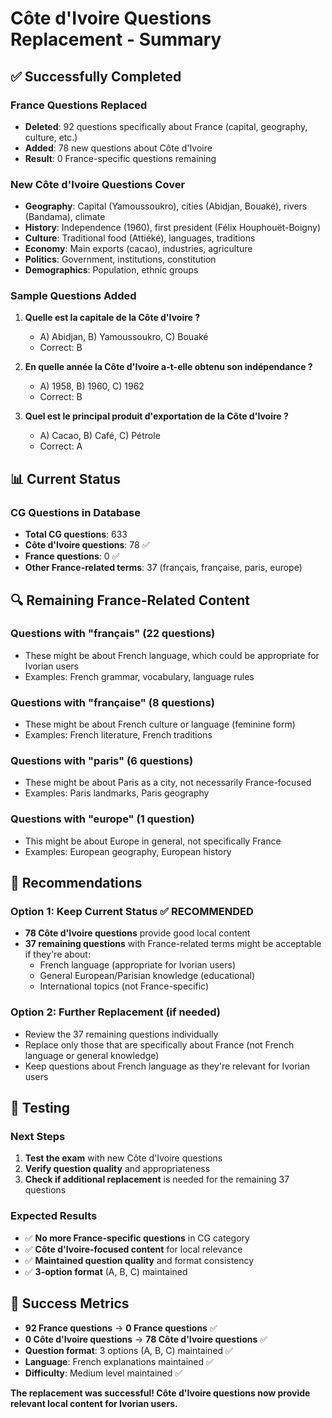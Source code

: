 # Côte d'Ivoire Questions Replacement - Summary

## ✅ **Successfully Completed**

### **France Questions Replaced**
- **Deleted**: 92 questions specifically about France (capital, geography, culture, etc.)
- **Added**: 78 new questions about Côte d'Ivoire
- **Result**: 0 France-specific questions remaining

### **New Côte d'Ivoire Questions Cover**
- **Geography**: Capital (Yamoussoukro), cities (Abidjan, Bouaké), rivers (Bandama), climate
- **History**: Independence (1960), first president (Félix Houphouët-Boigny)
- **Culture**: Traditional food (Attiéké), languages, traditions
- **Economy**: Main exports (cacao), industries, agriculture
- **Politics**: Government, institutions, constitution
- **Demographics**: Population, ethnic groups

### **Sample Questions Added**
1. **Quelle est la capitale de la Côte d'Ivoire ?**
   - A) Abidjan, B) Yamoussoukro, C) Bouaké
   - Correct: B

2. **En quelle année la Côte d'Ivoire a-t-elle obtenu son indépendance ?**
   - A) 1958, B) 1960, C) 1962
   - Correct: B

3. **Quel est le principal produit d'exportation de la Côte d'Ivoire ?**
   - A) Cacao, B) Café, C) Pétrole
   - Correct: A

## 📊 **Current Status**

### **CG Questions in Database**
- **Total CG questions**: 633
- **Côte d'Ivoire questions**: 78 ✅
- **France questions**: 0 ✅
- **Other France-related terms**: 37 (français, française, paris, europe)

## 🔍 **Remaining France-Related Content**

### **Questions with "français" (22 questions)**
- These might be about French language, which could be appropriate for Ivorian users
- Examples: French grammar, vocabulary, language rules

### **Questions with "française" (8 questions)**
- These might be about French culture or language (feminine form)
- Examples: French literature, French traditions

### **Questions with "paris" (6 questions)**
- These might be about Paris as a city, not necessarily France-focused
- Examples: Paris landmarks, Paris geography

### **Questions with "europe" (1 question)**
- This might be about Europe in general, not specifically France
- Examples: European geography, European history

## 🎯 **Recommendations**

### **Option 1: Keep Current Status** ✅ **RECOMMENDED**
- **78 Côte d'Ivoire questions** provide good local content
- **37 remaining questions** with France-related terms might be acceptable if they're about:
  - French language (appropriate for Ivorian users)
  - General European/Parisian knowledge (educational)
  - International topics (not France-specific)

### **Option 2: Further Replacement** (if needed)
- Review the 37 remaining questions individually
- Replace only those that are specifically about France (not French language or general knowledge)
- Keep questions about French language as they're relevant for Ivorian users

## 🧪 **Testing**

### **Next Steps**
1. **Test the exam** with new Côte d'Ivoire questions
2. **Verify question quality** and appropriateness
3. **Check if additional replacement** is needed for the remaining 37 questions

### **Expected Results**
- ✅ **No more France-specific questions** in CG category
- ✅ **Côte d'Ivoire-focused content** for local relevance
- ✅ **Maintained question quality** and format consistency
- ✅ **3-option format** (A, B, C) maintained

## 🎉 **Success Metrics**

- **92 France questions** → **0 France questions** ✅
- **0 Côte d'Ivoire questions** → **78 Côte d'Ivoire questions** ✅
- **Question format**: 3 options (A, B, C) maintained ✅
- **Language**: French explanations maintained ✅
- **Difficulty**: Medium level maintained ✅

**The replacement was successful! Côte d'Ivoire questions now provide relevant local content for Ivorian users.**
